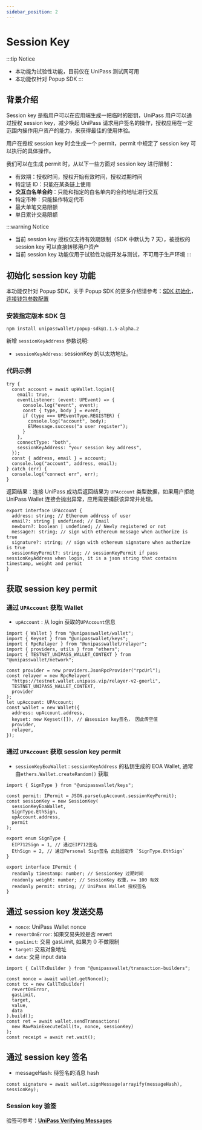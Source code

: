```yaml
---
sidebar_position: 2
---
```


# Session Key

:::tip Notice
- 本功能为试验性功能，目前仅在 UniPass 测试网可用
- 本功能仅针对 Popup SDK
:::

## 背景介绍

Session key 是指用户可以在应用端生成一把临时的密钥，UniPass 用户可以通过授权 session key，减少唤起 UniPass 请求用户签名的操作，授权应用在一定范围内操作用户资产的能力，来获得最佳的使用体验。

用户在授权 session key 时会生成一个 permit，permit 中规定了 session key 可以执行的具体操作。

我们可以在生成 permit 时，从以下一些方面对 session key 进行限制：

- 有效期：授权时间，授权开始有效时间，授权过期时间
- 特定链 ID：只能在某条链上使用
- **交互白名单合约**：只能和指定的白名单内的合约地址进行交互
- 特定币种：只能操作特定代币
- 最大单笔交易限额
- 单日累计交易限额

:::warning Notice
- 当前 session key 授权仅支持有效期限制（SDK 中默认为 7 天），被授权的 session key 可以直接转移用户资产
- 当前 session key 功能仅用于试验性功能开发与测试，不可用于生产环境
:::

## 初始化 session key 功能

本功能仅针对 Popup SDK，关于 Popup SDK 的更多介绍请参考：[SDK 初始化](../popup-sdk/02-initialization.md)，[连接钱包参数配置](../popup-sdk/03-connect-wallet.md)

### 安装指定版本 SDK 包

```
npm install unipasswallet/popup-sdk@1.1.5-alpha.2
```

新增 `sessionKeyAddress` 参数说明:

- `sessionKeyAddress`: sessionKey 的以太坊地址。

### 代码示例

```tsx
try {
  const account = await upWallet.login({
    email: true,
    eventListener: (event: UPEvent) => {
      console.log("event", event);
      const { type, body } = event;
      if (type === UPEventType.REGISTER) {
        console.log("account", body);
        ElMessage.success("a user register");
      }
    },
    connectType: "both",
    sessionKeyAddress: "your session key address",
  });
  const { address, email } = account;
  console.log("account", address, email);
} catch (err) {
  console.log("connect err", err);
}
```

返回结果：连接 UniPass 成功后返回结果为 `UPAccount` 类型数据，如果用户拒绝 UniPass Wallet 连接会抛出异常，应用需要捕获该异常并处理。

```tsx
export interface UPAccount {
  address: string; // Ethereum address of user
  email?: string | undefined; // Email
  newborn?: boolean | undefined; // Newly registered or not
  message?: string; // sign with ethereum message when authorize is true
  signature?: string; // sign with ethereum signature when authorize is true
  sessionKeyPermit?: string; // sessionKeyPermit if pass sessionKeyAddress when login, it is a json string that contains timestamp, weight and permit
}
```

## 获取 session key permit

### 通过 `UPAccount` 获取 Wallet

- `upAccount` : 从 login 获取的`UPAccount`信息

```tsx
import { Wallet } from "@unipasswallet/wallet";
import { Keyset } from "@unipasswallet/keys";
import { RpcRelayer } from "@unipasswallet/relayer";
import { providers, utils } from "ethers";
import { TESTNET_UNIPASS_WALLET_CONTEXT } from "@unipasswallet/network";

const provider = new providers.JsonRpcProvider("rpcUrl");
const relayer = new RpcRelayer(
  "https://testnet.wallet.unipass.vip/relayer-v2-goerli",
  TESTNET_UNIPASS_WALLET_CONTEXT,
  provider
);
let upAccount: UPAccount;
const wallet = new Wallet({
  address: upAccount.address,
  keyset: new Keyset([]), // 由session key签名， 因此传空值
  provider,
  relayer,
});
```

### 通过 `UPAccount` 获取 session key permit

- `sessionKeyEoaWallet` : `sessionKeyAddress` 的私钥生成的 EOA Wallet, 通常由`ethers.Wallet.createRandom()` 获取

```tsx
import { SignType } from "@unipasswallet/keys";

const permit: IPermit = JSON.parse(upAccount.sessionKeyPermit);
const sessionKey = new SessionKey(
  sessionKeyEoaWallet,
  SignType.EthSign,
  upAccount.address,
  permit
);
```

```tsx
export enum SignType {
  EIP712Sign = 1, // 通过EIP712签名
  EthSign = 2, // 通过Personal Sign签名 此处固定传 `SignType.EthSign`
}

export interface IPermit {
  readonly timestamp: number; // SessionKey 过期时间
  readonly weight: number; // SessionKey 权重，>= 100 有效
  readonly permit: string; // UniPass Wallet 授权签名
}
```

## 通过 session key 发送交易

- `nonce`: UniPass Wallet nonce
- `revertOnError`: 如果交易失败是否 revert
- `gasLimit`: 交易 gasLimit, 如果为 0 不做限制
- `target`: 交易对象地址
- `data`: 交易 input data

```tsx
import { CallTxBuilder } from "@unipasswallet/transaction-builders";

const nonce = await wallet.getNonce();
const tx = new CallTxBuilder(
  revertOnError,
  gasLimit,
  target,
  value,
  data
).build();
const ret = await wallet.sendTransactions(
  new RawMainExecuteCall(tx, nonce, sessionKey)
);
const receipt = await ret.wait();
```

## 通过 session key 签名

- messageHash: 待签名的消息 hash

```tsx
const signature = await wallet.signMessage(arrayify(messageHash), sessionKey);
```

### Session key 验签

验签可参考：[**UniPass Verifying Messages**](../verifying-messages/01-unipass-verifying-messages.mdx)
